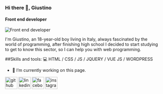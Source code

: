 ### Hi there 👋, Giustino
#### Front end developer
![Front end developer](https://dw3i9sxi97owk.cloudfront.net/uploads/covers/thumbs/ced25e08446690e618cbcd2e2ef0dab7_400x125.png)

I'm Giustino, an 18-year-old boy living in Italy, always fascinated by the world of programming, after finishing high school I decided to start studying to get to know this sector, so I can help you with web programming.

##Skills and tools:
💻 HTML / CSS / JS / JQUERY / VUE JS / WORDPRESS


- 🔭 I’m currently working on this page. 


[<img src='https://cdn.jsdelivr.net/npm/simple-icons@3.0.1/icons/github.svg' alt='github' height='40'>](https://github.com/Justy116)  [<img src='https://cdn.jsdelivr.net/npm/simple-icons@3.0.1/icons/linkedin.svg' alt='linkedin' height='40'>](https://www.linkedin.com/in/giustino-gragnaniello-b337251b9/)  [<img src='https://cdn.jsdelivr.net/npm/simple-icons@3.0.1/icons/facebook.svg' alt='facebook' height='40'>](https://www.facebook.com/giustino.gragnaniello.9)  [<img src='https://cdn.jsdelivr.net/npm/simple-icons@3.0.1/icons/instagram.svg' alt='instagram' height='40'>](https://www.instagram.com/gragnaniello_giustino/)  




<!--
**Justy116/Justy116** is a ✨ _special_ ✨ repository because its `README.md` (this file) appears on your GitHub profile.

Here are some ideas to get you started:

- 🔭 I’m currently working on ...
- 🌱 I’m currently learning ...
- 👯 I’m looking to collaborate on ...
- 🤔 I’m looking for help with ...
- 💬 Ask me about ...
- 📫 How to reach me: ...
- 😄 Pronouns: ...
- ⚡ Fun fact: ...
-->
